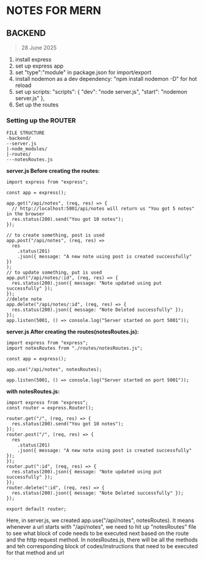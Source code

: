 # NOTES FOR MERN

## BACKEND

> 28 June 2025

1. install express
2. set up express app
3. set "type":"module" in package.json for import/export
4. install nodemon as a dev dependency: "npm install nodemon -D" for hot reload
5. set up scripts:
   "scripts": {
   "dev": "node server.js",
   "start": "nodemon server.js"
   },
6. Set up the routes

### Setting up the ROUTER

```
FILE STRUCTURE
-backend/
--server.js
|-node_modules/
|-routes/
---notesRoutes.js
```

**server.js Before creating the routes:**

```
import express from "express";

const app = express();

app.get("/api/notes", (req, res) => {
  // http://localhost:5001/api/notes will return us "You got 5 notes" in the browser
  res.status(200).send("You got 10 notes");
});

// to create something, post is used
app.post("/api/notes", (req, res) =>
  res
    .status(201)
    .json({ message: "A new note using post is created successfully" })
);
// to update something, put is used
app.put("/api/notes/:id", (req, res) => {
  res.status(200).json({ message: "Note updated using put successfully" });
});
//delete note
app.delete("/api/notes/:id", (req, res) => {
  res.status(200).json({ message: "Note Deleted successfully" });
});
app.listen(5001, () => console.log("Server started on port 5001"));

```

**server.js After creating the routes(notesRoutes.js):**

```
import express from "express";
import notesRoutes from "./routes/notesRoutes.js";

const app = express();

app.use("/api/notes", notesRoutes);

app.listen(5001, () => console.log("Server started on port 5001"));
```

**with notesRoutes.js:**

```
import express from "express";
const router = express.Router();

router.get("/", (req, res) => {
  res.status(200).send("You got 10 notes");
});
router.post("/", (req, res) => {
  res
    .status(201)
    .json({ message: "A new note using post is created successfully" });
});
router.put(":id", (req, res) => {
  res.status(200).json({ message: "Note updated using put successfully" });
});
router.delete(":id", (req, res) => {
  res.status(200).json({ message: "Note Deleted successfully" });
});

export default router;
```

Here, in server.js, we created app.use("/api/notes", notesRoutes). It means whenever a url starts with "/api/notes", we need to hit up "notesRoutes" file to see what block of code needs to be executed next based on the route and the http request method. In notesRoutes.js, there will be all the methods and teh corresponding block of codes/instructions that need to be executed for that method and url

